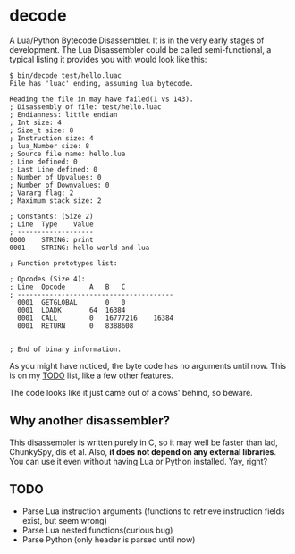 # decode
A Lua/Python Bytecode Disassembler. It is in the very early stages of
development. The Lua Disassembler could be called semi-functional,
a typical listing it provides you with would look like this:

```
$ bin/decode test/hello.luac 
File has 'luac' ending, assuming lua bytecode.

Reading the file in may have failed(1 vs 143).
; Disassembly of file: test/hello.luac
; Endianness: little endian
; Int size: 4
; Size_t size: 8
; Instruction size: 4
; lua_Number size: 8
; Source file name: hello.lua
; Line defined: 0
; Last Line defined: 0
; Number of Upvalues: 0
; Number of Downvalues: 0
; Vararg flag: 2
; Maximum stack size: 2

; Constants: (Size 2)
; Line  Type    Value
; -------------------
0000    STRING: print
0001    STRING: hello world and lua

; Function prototypes list:

; Opcodes (Size 4): 
; Line  Opcode      A   B   C
; ---------------------------------------
  0001  GETGLOBAL       0   0
  0001  LOADK       64  16384
  0001  CALL        0   16777216    16384
  0001  RETURN      0   8388608


; End of binary information.
```

As you might have noticed, the byte code has no arguments until now. This is
on my [TODO](#todo) list, like a few other features.

The code looks like it just came out of a cows' behind, so beware.

## Why another disassembler?

This disassembler is written purely in C, so it may well be faster than lad, 
ChunkySpy, dis et al.
Also, **it does not depend on any external libraries**. You can use it even
without having Lua or Python installed. Yay, right?

## TODO

* Parse Lua instruction arguments (functions to retrieve instruction fields exist, but seem wrong)
* Parse Lua nested functions(curious bug)
* Parse Python (only header is parsed until now)
